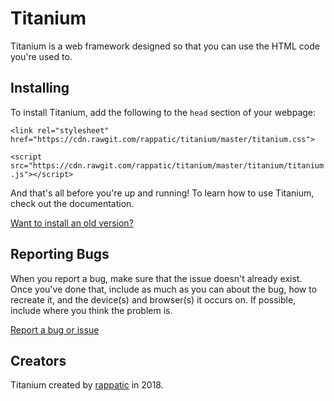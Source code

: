 # Titanium
Titanium is a web framework designed so that you can use the HTML code you're used to.


## Installing

To install Titanium, add the following to the `head` section of your webpage:

`<link rel="stylesheet" href="https://cdn.rawgit.com/rappatic/titanium/master/titanium.css">`

`<script src="https://cdn.rawgit.com/rappatic/titanium/master/titanium/titanium.js"></script>`

And that's all before you're up and running! To learn how to use Titanium, check out the documentation.

<a href="https://rappatic.github.io/titanium/documentation.html#/?id=get-an-older-version-of-titanium">Want to install an old version?</a>

## Reporting Bugs

When you report a bug, make sure that the issue doesn't already exist. Once you've done that, include as much as you can about the bug, how to recreate it, and the device(s) and browser(s) it occurs on. If possible, include where you think the problem is.

[Report a bug or issue](https://github.com/rappatic/titaniumcss/issues)

## Creators

Titanium created by <a href="https://rappatic.com" target="_blank">rappatic</a> in 2018.

